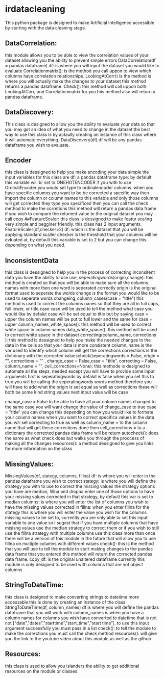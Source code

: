# irdatacleaning
This python package is designed to make Artificial Intelligence accessible by starting
with the data cleaning stage.

## DataCorrelation:
this module allows you to be able to view the correlation values of your dataset
allowing you the ability to prevent simple errors
DataCorrelation(df = pandas dataframe)
df: is where you will input the dataset you would like to evaluate 
Correlationmatrix(): is the method you call uppon to view which columns have
correlation relationships. 
LookingAtCorr() is the method is where you will actually make the changes to your dataset
this method returns a pandas dataframe.
Check(): this method will call uppon both LookingAtCorr, and Correlationmatrix for you
this method also will return a pandas dataframe.

## DataDiscovery:
This class is designed to allow you the ability to evaluate your data
so that you may get an idea of what you need to change in the dataset
the best way to use this class is by actaully creating an instance of this
class where it will automate everything.
DataDiscovery(df)
df will be any pandas dataframe you wish to evaluate.

## Encoder
this class is dessigned to help you make encoding your data simple
the input variables for this class are
df: a pandas dataframe
type: by defalult this variable will br set to ONEHOTENCODER if you with to use
OrdinalEncoder you would set type to ordinalencoder
columns: when you have specific columns you want to be be corrected a specific way
then import the column or column names to this variable and only those columns will get corrected
they type you specificed
then you can call the check method to make the corretions
this method will return a pandas data frame
if you wish to compare the returned value to the original dataset you may
call copy
##FeatureScaler:
this class is dessigned to make featur scaling very simple and begginer friendly.
this class has 2 input arguments.
FeatureScaler(df,checker=2)
df: which is the dataset that you will be applying standard scaller
checker is the threshold that your columns will be evluated at, by default this variable is set to 2 but you can change
this depending on what you need.

## InconsistentData
this class is dessigned to help you in the process of correcting inconsitent data
you have the ability to use use,
seperatingwords(origin,change):
this method is created so that you will be able to make sure all the columns
names with more then one word is seperated correctly
origin is the original format used to seperate the words
change is the format you would like to be used to seperate words
changeing_column_cases(case = "title")
this method is used to correct the columns nanes so that they are all in
full caps, full lower, or title case
case will be used to tell the method what case you would like
by defalut case will be set equal to title but by saying
case = upper the column names will be put to full lower
and the same for case = upper
column_names_white_space():
this method will be used to correct white space in column names
data_white_space():
this method will be used to correct white space in the dataset
correcting(column_name, corrections ):
this method is dessigned to help you make the needed changes to the data in the cells
so that your data is more consistent
column_name is the var used to identify which column will get the corrections
corrections is the dictionary with the corrected valuescheck(seperatingwords = False, origin = "", corrections = "" , change_case = False,case = "title", correcting = False, column_name = "", cell_corrections=None):
this methode is designed to automate all the steps. needed except you will have to provide some
input arguments
first is seperatingwords by defalut is false when you set this to true you will be calling the
seperatingwords words method
therefore you will have to add what the origin is set equal
as well as corrections these will both be some kind string values
next input value will be case

change_case = False to be able to have all your column names changed to the same case you will want change the value of change_case to true
case = "title"
you can change this depending on how you would like to formate your column names
when you want to correct specifica values in the data you will set correcting to true as well as
column_name = to the column name that will get these corrections done
then
cell_corrections = to a dictionary
the corrected pandas data frame will be return
autocheck():
does the same as what check does but walks you through the proccess of making all the changes
resources():
a method dessigned to give you links for more information on the class
## MissingValues:
MissingValues(df, stategy, columns, fillna)
df: is where you will enter in the pandas dataframe you wish to correct
stategy: is where you will define the strategy you with to use to correct the missing values
the strategy options you have are median, fillna and dropna enter one of those options to have your missing values
corrected in that strategy, by default this var is set to median
columns: is where you will enter the list of columns you wish to have the missing values corrected in
fillna: when you enter fillna for the stategy this is where you will enter the value you wish for the columns missing
values to be set to, currently you are only able to set this input variable to one value so i sugest that if you
have multiple columns that have misisng values use the median strategy to correct them or if you wish to still use the
fillna strategy with multiple columns use this class more than once there will be a version of this module in the
future that will allow you to use fillna on multiple columns with different values
check(): this is the method that you will use to tell the module to start making changes to the pandas data frame that you entered
this method will return the corrected pandas data frame.
copy_df: is the original unaltered dataframe
currently this module is only designed to be used with columns that are not object columns
## StringToDateTime:
this class is designed to make converting strings to datetime more accessable
this is done by creating an instance of the class StringToDateTime(df, column_names)
df is where you will define the pandas dataframe that you will work with
column_names is when you have a column names for columns you wish have converted to datetime
that is not not ["date","dates","starttime","start_time","start time"], to use this input argument
successfully you must pass in a list
check(): to tell the module to make the corrections you must call the check method
resources(): will give you the link to the youtube video about this module as well as the github
## Resources:
this class is used to allow you islanders the ability to get additional resources on the module or classes
